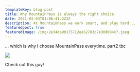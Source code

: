 ```yaml
---
templateKey: blog-post
title: Why MountainPass is always the right choice
date: 2021-05-03T01:06:41.223Z
description: At MountainPass we work smart, and play hard...
featuredpost: true
featuredimage: /img/2e34da99175712ee62703c7e30d894c7.jpeg
---
```

... which is why I choose MountainPass everytime. part2 tbc

![](/img/2e34da99175712ee62703c7e30d894c7.jpeg)

Check out this guy!